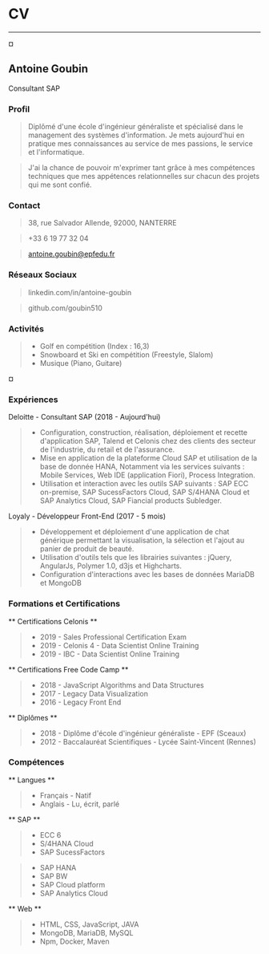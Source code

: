 # CV
---

¤

## Antoine Goubin
Consultant SAP

### Profil
> Diplômé d'une école d'ingénieur généraliste et spécialisé dans le management des systèmes d'information. Je mets aujourd'hui en pratique mes connaissances au service de mes passions, le service et l'informatique.

> J'ai la chance de pouvoir m'exprimer tant grâce à mes compétences techniques que mes appétences relationnelles sur chacun des projets qui me sont confié.

### Contact
> 38, rue Salvador Allende,
92000, NANTERRE

> +33 6 19 77 32 04

> antoine.goubin@epfedu.fr

### Réseaux Sociaux

> linkedin.com/in/antoine-goubin

> github.com/goubin510

### Activités
> * Golf en compétition (Index : 16,3)
> * Snowboard et Ski en compétition (Freestyle, Slalom)
> * Musique (Piano, Guitare)

¤

### Expériences

Deloitte - Consultant SAP (2018 - Aujourd'hui)
> * Configuration, construction, réalisation, déploiement et recette d'application SAP, Talend et Celonis chez des clients des secteur de l'industrie, du retail et de l'assurance. 
> * Mise en application de la plateforme Cloud SAP et utilisation de la base de donnée HANA, Notamment via les services suivants : Mobile Services, Web IDE (application Fiori), Process Integration.
> * Utilisation et interaction avec les outils SAP suivants : SAP ECC on-premise, SAP SucessFactors Cloud, SAP S/4HANA Cloud et SAP Analytics Cloud, SAP Fiancial products Subledger.

Loyaly - Développeur Front-End (2017 - 5 mois)
> * Développement et déploiement d'une application de chat générique permettant la visualisation, la sélection et l'ajout au panier de produit de beauté.
> * Utilisation d'outils tels que les librairies suivantes : jQuery, AngularJs, Polymer 1.0, d3js et Highcharts.
> * Configuration d'interactions avec les bases de données MariaDB et MongoDB

### Formations et Certifications

** Certifications Celonis **
> * 2019 - Sales Professional Certification Exam
> * 2019 - Celonis 4 - Data Scientist Online Training
> * 2019 - IBC - Data Scientist Online Training

** Certifications Free Code Camp **
> * 2018 - JavaScript Algorithms and Data Structures
> * 2017 - Legacy Data Visualization
> * 2016 - Legacy Front End

** Diplômes **
> * 2018 - Diplôme d'école d'ingénieur généraliste - EPF (Sceaux)
> * 2012 - Baccalauréat Scientifiques - Lycée Saint-Vincent (Rennes)

### Compétences
** Langues **
> * Français - Natif
> * Anglais - Lu, écrit, parlé

** SAP **
> * ECC 6
> * S/4HANA Cloud
> * SAP SucessFactors

> * SAP HANA
> * SAP BW
> * SAP Cloud platform
> * SAP Analytics Cloud

** Web **
> * HTML, CSS, JavaScript, JAVA
> * MongoDB, MariaDB, MySQL
> * Npm, Docker, Maven
